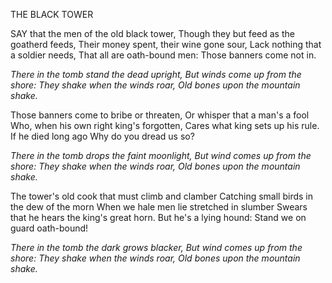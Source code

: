 THE BLACK TOWER

SAY that the men of the old black tower,
Though they but feed as the goatherd feeds,
Their money spent, their wine gone sour,
Lack nothing that a soldier needs,
That all are oath-bound men:
Those banners come not in.

*There in the tomb stand the dead upright,*
*But winds come up from the shore:*
*They shake when the winds roar,*
*Old bones upon the mountain shake.*

Those banners come to bribe or threaten,
Or whisper that a man's a fool
Who, when his own right king's forgotten,
Cares what king sets up his rule.
If he died long ago
Why do you dread us so?

*There in the tomb drops the faint moonlight,*
*But wind comes up from the shore:*
*They shake when the winds roar,*
*Old bones upon the mountain shake.*

The tower's old cook that must climb and clamber
Catching small birds in the dew of the morn
When we hale men lie stretched in slumber
Swears that he hears the king's great horn.
But he's a lying hound:
Stand we on guard oath-bound!

*There in the tomb the dark grows blacker,*
*But wind comes up from the shore:*
*They shake when the winds roar,*
*Old bones upon the mountain shake.*
